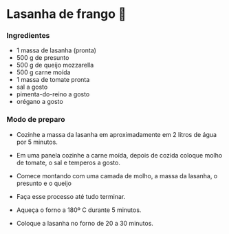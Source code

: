 # Lasanha de frango :chicken:

### Ingredientes
 - 1 massa de lasanha (pronta)
 - 500 g de presunto
 - 500 g de queijo mozzarella
 - 500 g carne moída
 - 1 massa de tomate pronta
 - sal a gosto
 - pimenta-do-reino a gosto
 - orégano a gosto

### Modo de preparo

 - Cozinhe a massa da lasanha em aproximadamente em 2 litros de água por 5 minutos.

 - Em uma panela cozinhe a carne moída, depois de cozida coloque molho de tomate, o sal e temperos a gosto.

 - Comece montando com uma camada de molho, a massa da lasanha, o presunto e o queijo

 - Faça esse processo até tudo terminar.

 - Aqueça o forno a 180º C durante 5 minutos.

 - Coloque a lasanha no forno de 20 a 30 minutos.
